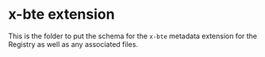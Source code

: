 # x-bte extension

This is the folder to put the schema for the `x-bte` metadata extension for the Registry as well as any associated files.